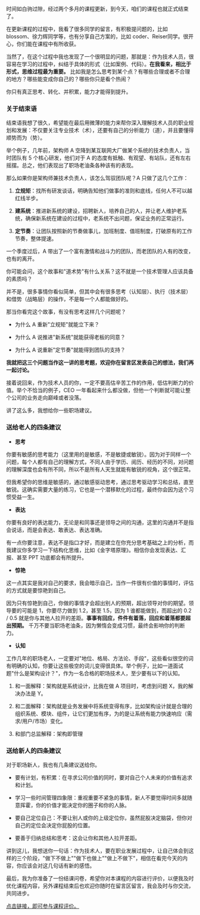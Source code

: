 时间如白驹过隙，经过两个多月的课程更新，到今天，咱们的课程也就正式结束了。

在更新课程的过程中，我看了很多同学的留言，有积极提问题的，比如 blossom、徐力辉同学等，也有分享自己方案的，比如 coder、Reiser同学。很开心，你们能在课程中有所收获。

当然了，在这个过程中我也发现了一个很明显的问题，那就是：作为技术人员，很容易在学习的过程中，纠结于具体的形式（比如案例、代码）。**在我看来，相比于形式，思维过程最为重要。** 比如我是怎么思考到某个点？有哪些合理或者不合理的地方？哪些能变成你自己的？哪些你只是看个热闹？

你只有真正思考、转化、并积累，能力才能得到提升。

### 关于结束语

结束语我想了很久，希望能在最后用微薄的能力来帮你深入理解技术人员的职业规划和发展：不仅要关注专业技术（术），还要有自己的分析能力（道），并且要懂得顺势而为（势）。

举个例子，几年前，架构师 A 空降到某互联网大厂做某个系统的技术负责人，当时团队有 5 个核心研发，他们对于 A 的态度有抵触、有观望、有站队，还有左右摇摆。总之，他们表现出了职场老油条各种该有的表现。

那么如果你是架构师兼技术负责人，该怎么驾驭团队呢？A 只做了这几个工作：

1. **立规矩**：找所有研发谈话，明确告知他们做事的准则和底线，任何人不可以越红线半步。

2. **建系统**：推进新系统的建设，招聘新人，培养自己的人，并让老人维护老系统，确保新系统在建设的过程中，老系统不出问题，保证业务的正常运行。

3. **定节奏**：让团队按照新的节奏做事儿，加班制度、值班制度，打破原有的工作节奏，整体提速。

一个季度过后，A 带出了一个富有激情和战斗力的团队，而老团队的人有的改变，也有的离开。

你可能会问，这个故事和"道术势"有什么关系？这不就是一个技术管理人应该具备的素质吗？

并不是，很多事情你看似简单，但其中会有很多思考（认知层）、执行（技术层）和借势（战略层）的操作，不是每一个人都能做好的。

那当你看完这个故事，有没有思考这样几个问题呢？

* 为什么 A 重新"立规矩"就能立下来？

* 为什么 A 说推进"新系统"就能获得老板的同意？

* 为什么 A 说重新"定节奏"就能得到团队的支持？

**我就把这三个问题当作这一讲的思考题，欢迎你在留言区发表自己的想法，我们再一起讨论。**

接着说回来，作为技术人员的你，一定不要高估辛苦工作的作用，低估判断力的价值。举个不恰当的例子，CEO 一年看起来什么都没做，但他一个判断就可能让整个公司的业务走向巅峰或者没落。

讲了这么多，我想给你一些职场建议。

### 送给老人的四条建议

* **思考**

你要有敏感的思考能力（这里用的是敏感，不是敏捷或敏锐）。因为对于同样一个问题，每个人都有自己的理解方式，不同人由于学历、阅历、经历的不同，对问题的理解深度也会有所不同，所以不是所有人天生就能有敏锐的视角，这个很正常。

但我希望你的思维是敏感的，通过敏感驱动思考，通过思考驱动学习和总结，直至敏锐。这确实需要大量的练习，它也是一个潜移默化的过程，最终你会因为这个习惯受益一生。

* **表达**

你要有良好的表达能力，无论是和同事还是领导之间的沟通，这里的沟通并不是指会说话，而是会表达、敢表达、表达准确。

有一点你要注意，表达不是指口才好，而是建立在你充分思考基础之上的分析，而我建议你多学习一下结构化思维，比如《金字塔原理》。相信你会发现表达、汇报、甚至 PPT 功底都会有所提升。

* **惊艳**

这一点其实是我对自己的要求，我会暗示自己，当作一件很有价值的事情时，评估的方式就是要惊艳到自己。

因为只有惊艳到自己，你做的事情才会超出别人的预期，超出领导对你的期望。领导要的可能是 1，你要尽力做到 1.2，甚至 1.5，因为 1 谁都能做到，而超出的 0.2 / 0.5 就是你与其他人拉开的差距。**事事有回应，件件有着落，回应和着落都要超出预期。** 千万不要当职场老油条，因为懒惰会变成习惯，最终会影响你的判断力。

* **认知**

工作几年的职场老人，一定要对"地位、格局、方法论、手段"，这些看似很空的词有明确的认知，你要让这些极空的词儿变得很具体。举个例子，比如一道面试题"什么是架构设计？"，作为一名合格的职场技术人，至少要有以下的认知。

1. 和一面解释：架构就是系统设计，比我在做 A 项目时，考虑到问题 X，我的解决办法是 Y。

2. 和二面解释：架构就是业务发展中将系统变得有序，比如架构设计就是合理的组织系统、模块、组件，让它们更加有序，为的是让系统有能力快速响应（需求/用户/市场）变化。

3. 和部门总监解释：架构即管理

### 送给新人的四条建议

对于职场新人，我也有几条建议送给你。

* 要有计划，有积累：在寻求公司价值的同时，要对自己个人未来的价值有追求和计划。

* 学习一些时间管理四象限：重视重要不紧急的事情，新人不要觉得时间多就随意挥霍，你的价值才能决定你的圈子和你的人脉。

* 要自己定位自己：不要让别人或你的上级定位你，虽然屁股决定脑袋，但你对自己的定位会决定你屁股的位置。

* 要善于归纳总结和思考：这会让你和其他人拉开差距。

讲到这儿，我想送你一句话：作为技术人，要在职业发展过程中，让自己体会到这样的三个阶段，"做下不做上""做下也做上""做上不做下"，相信在看完今天的内容，你应该会对这几句话有新的感悟。

最后，我为你准备了一份结课问卷，希望你对本课程的内容进行评价，以便我及时优化课程内容，另外课程结束后也欢迎你随时在留言区留言，我会及时与你交流，共同进步。

[点击链接，即可参与课程评价。](https://wj.qq.com/s2/8133330/6e07)
